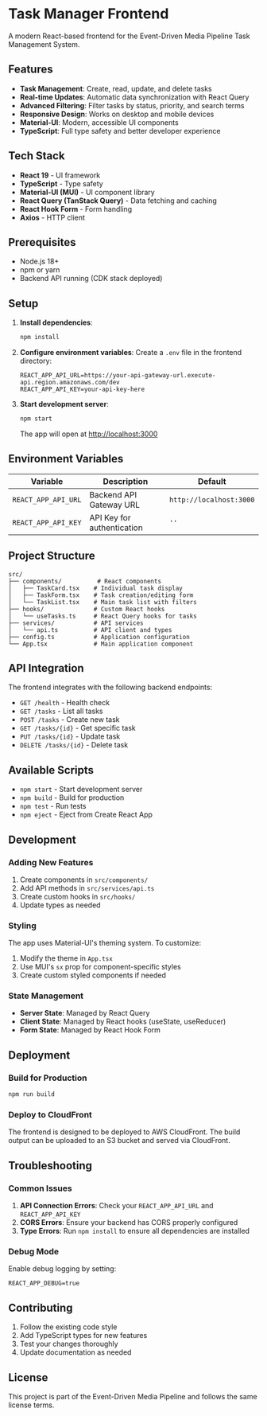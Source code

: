 # Task Manager Frontend

A modern React-based frontend for the Event-Driven Media Pipeline Task Management System.

## Features

- **Task Management**: Create, read, update, and delete tasks
- **Real-time Updates**: Automatic data synchronization with React Query
- **Advanced Filtering**: Filter tasks by status, priority, and search terms
- **Responsive Design**: Works on desktop and mobile devices
- **Material-UI**: Modern, accessible UI components
- **TypeScript**: Full type safety and better developer experience

## Tech Stack

- **React 19** - UI framework
- **TypeScript** - Type safety
- **Material-UI (MUI)** - UI component library
- **React Query (TanStack Query)** - Data fetching and caching
- **React Hook Form** - Form handling
- **Axios** - HTTP client

## Prerequisites

- Node.js 18+ 
- npm or yarn
- Backend API running (CDK stack deployed)

## Setup

1. **Install dependencies**:
   ```bash
   npm install
   ```

2. **Configure environment variables**:
   Create a `.env` file in the frontend directory:
   ```env
   REACT_APP_API_URL=https://your-api-gateway-url.execute-api.region.amazonaws.com/dev
   REACT_APP_API_KEY=your-api-key-here
   ```

3. **Start development server**:
   ```bash
   npm start
   ```

   The app will open at [http://localhost:3000](http://localhost:3000)

## Environment Variables

| Variable | Description | Default |
|----------|-------------|---------|
| `REACT_APP_API_URL` | Backend API Gateway URL | `http://localhost:3000` |
| `REACT_APP_API_KEY` | API Key for authentication | `''` |

## Project Structure

```
src/
├── components/          # React components
│   ├── TaskCard.tsx    # Individual task display
│   ├── TaskForm.tsx    # Task creation/editing form
│   └── TaskList.tsx    # Main task list with filters
├── hooks/              # Custom React hooks
│   └── useTasks.ts     # React Query hooks for tasks
├── services/           # API services
│   └── api.ts          # API client and types
├── config.ts           # Application configuration
└── App.tsx             # Main application component
```

## API Integration

The frontend integrates with the following backend endpoints:

- `GET /health` - Health check
- `GET /tasks` - List all tasks
- `POST /tasks` - Create new task
- `GET /tasks/{id}` - Get specific task
- `PUT /tasks/{id}` - Update task
- `DELETE /tasks/{id}` - Delete task

## Available Scripts

- `npm start` - Start development server
- `npm build` - Build for production
- `npm test` - Run tests
- `npm eject` - Eject from Create React App

## Development

### Adding New Features

1. Create components in `src/components/`
2. Add API methods in `src/services/api.ts`
3. Create custom hooks in `src/hooks/`
4. Update types as needed

### Styling

The app uses Material-UI's theming system. To customize:

1. Modify the theme in `App.tsx`
2. Use MUI's `sx` prop for component-specific styles
3. Create custom styled components if needed

### State Management

- **Server State**: Managed by React Query
- **Client State**: Managed by React hooks (useState, useReducer)
- **Form State**: Managed by React Hook Form

## Deployment

### Build for Production

```bash
npm run build
```

### Deploy to CloudFront

The frontend is designed to be deployed to AWS CloudFront. The build output can be uploaded to an S3 bucket and served via CloudFront.

## Troubleshooting

### Common Issues

1. **API Connection Errors**: Check your `REACT_APP_API_URL` and `REACT_APP_API_KEY`
2. **CORS Errors**: Ensure your backend has CORS properly configured
3. **Type Errors**: Run `npm install` to ensure all dependencies are installed

### Debug Mode

Enable debug logging by setting:
```env
REACT_APP_DEBUG=true
```

## Contributing

1. Follow the existing code style
2. Add TypeScript types for new features
3. Test your changes thoroughly
4. Update documentation as needed

## License

This project is part of the Event-Driven Media Pipeline and follows the same license terms.
